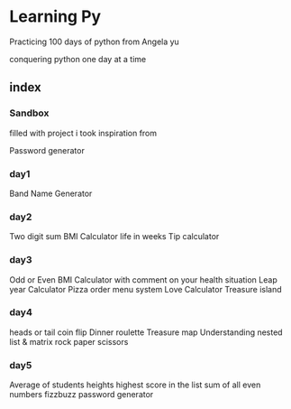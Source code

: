 # Learning Py

Practicing 100 days of python from Angela yu

conquering python one day at a time

## index

### Sandbox
filled with project i took inspiration from

Password generator

### day1
Band Name Generator

### day2
Two digit sum
BMI Calculator
life in weeks
Tip calculator

### day3
Odd or Even
BMI Calculator with comment on your health situation
Leap year Calculator
Pizza order menu system
Love Calculator
Treasure island

### day4
heads or tail coin flip
Dinner roulette
Treasure map
Understanding nested list & matrix
rock paper scissors

### day5
Average of students heights
highest score in the list
sum of all even numbers
fizzbuzz
password generator